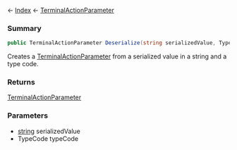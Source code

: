 ← [Index](Api-Index) ← [TerminalActionParameter](Sandbox.ModAPI.Ingame.TerminalActionParameter)

### Summary

```csharp
public TerminalActionParameter Deserialize(string serializedValue, TypeCode typeCode)
```

Creates a [TerminalActionParameter](Sandbox.ModAPI.Ingame.TerminalActionParameter) from a serialized value in a string and a type code.

### Returns

[TerminalActionParameter](Sandbox.ModAPI.Ingame.TerminalActionParameter)



### Parameters

* [string](System.String) serializedValue
* TypeCode typeCode
